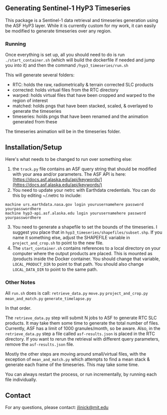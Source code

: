 
## Generating Sentinel-1 HyP3 Timeseries

This package is a Sentinel-1 data retrieval and timeseries generation using the ASF HyP3 layer. While it is currently custom for my work, it can easily be modified to generate timeseries over any region.

### Running

Once everything is set up, all you should need to do is run `./start_container.sh` (which will build the dockerfile if needed and jump you into it) and then the command `/hyp3_timeseries/run.sh`

This will generate several folders:
* RTC: holds the raw, radiometrically & terrain corrected SLC products
* corrected: holds virtual files from the RTC directory
* warped: holds virtual files that have been cropped and warped to the region of interest
* matched: holds pngs that have been stacked, scaled, & overlayed to generate the timeseries
* timeseries: holds pngs that have been renamed and the animation generated from these

The timeseries animation will be in the timeseries folder.

## Installation/Setup

Here's what needs to be changed to run over something else:
 1.  the `track.py` file contains an ASF query string that should be modified with your area and/or parameters. The ASF API is here: [https://docs.asf.alaska.edu/api/keywords/](https://docs.asf.alaska.edu/api/keywords/)
 2. You need to update your netrc with Earthdata credentials. You can do this by editing ~/.netrc to include: 
```
machine urs.earthdata.nasa.gov login yourusernamehere password yourpasswordhere
machine hyp3-api.asf.alaska.edu login yourusernamehere password yourpasswordhere
```
 3.  You need to generate a shapefile to set the bounds of the timeseries. I suggest you place that in `hyp3_timeseries/shapefiles/subset.shp`. If you name it something else, adjust the SHAPEFILE variable in `project_and_crop.sh` to point to the new file.
 4.  The `start_container.sh` contains references to a local directory on your computer where the output products are placed. This is mounted as /products inside the Docker container. You should change that variable, `LOCAL_PRODUCT_DIR` to point to that path. You should also change `LOCAL_DATA_DIR` to point to the same path.

### Other Notes

All `run.sh` does is call:
`retrieve_data.py`
`move.py`
`project_and_crop.py`
`mean_and_match.py`
`generate_timelapse.py`

In that order.

The `retrieve_data.py` step will submit N jobs to ASF to generate RTC SLC products. It may take them some time to generate the total number of files. Currently, ASF has a limit of 1000 granules/month, so be aware. Also, in the `retrieve_data.py` step a file called `asf-results.json` is placed in the RTC directory. If you want to rerun the retrieval with different query parameters, remove the `asf-results.json` file.

Mostly the other steps are moving around small/virtual files, with the exception of `mean_and_match.py` which attempts to find a mean stack & generate each frame of the timeseries. This may take some time.

You can always restart the process, or run incrementally, by running each file individually.

## Contact

For any questions, please contact:
jlinick@mit.edu
